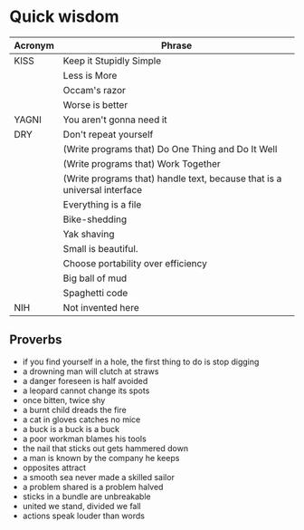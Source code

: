 # Quick wisdom

| Acronym | Phrase                  |
|---------|-------------------------|
| KISS    | Keep it Stupidly Simple |
|         | Less is More            |
|         | Occam's razor           |
|         | Worse is better         |
| YAGNI   | You aren't gonna need it |
| DRY     | Don't repeat yourself   |
|         | (Write programs that) Do One Thing and Do It Well |
|         | (Write programs that) Work Together |
|         | (Write programs that) handle text, because that is a universal interface |
|         | Everything is a file    |
|         | Bike-shedding           |
|         | Yak shaving             |
|         | Small is beautiful.
|         | Choose portability over efficiency |
|         | Big ball of mud          |
|         | Spaghetti code           |
| NIH     | Not invented here        |

## Proverbs

- if you find yourself in a hole, the first thing to do is stop digging
- a drowning man will clutch at straws
- a danger foreseen is half avoided
- a leopard cannot change its spots
- once bitten, twice shy
- a burnt child dreads the fire
- a cat in gloves catches no mice
- a buck is a buck is a buck
- a poor workman blames his tools
- the nail that sticks out gets hammered down
- a man is known by the company he keeps
- opposites attract
- a smooth sea never made a skilled sailor
- a problem shared is a problem halved
- sticks in a bundle are unbreakable
- united we stand, divided we fall
- actions speak louder than words




